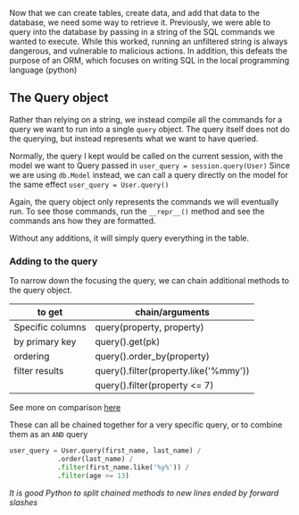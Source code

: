 Now that we can create tables, create data, and add that data to the database, we need some way to retrieve it.
Previously, we were able to query into the database by passing in a string of the SQL commands we wanted to execute. While this worked, running an unfiltered string is always dangerous, and vulnerable to malicious actions.
In addition, this defeats the purpose of an ORM, which focuses on writing SQL in the local programming language (python)

## The Query object
Rather than relying on a string, we instead compile all the commands for a query we want to run into a single `query` object. The query itself does not do the querying, but instead represents what we want to have queried.

Normally, the query I kept would be called on the current session, with the model we want to Query passed in
`user_query = session.query(User)`
Since we are using `db.Model` instead, we can call a query directly on the model for the same effect 
`user_query = User.query()`

Again, the query object only represents the commands we will eventually run. To see those commands, run the `__repr__()` method and see the commands ans how they are formatted.

Without any additions, it will simply query everything in the table.

### Adding to the query
To narrow down the focusing the query, we can chain additional methods to the query object.

| to get | chain/arguments |
| --- | --- |
| Specific columns | query(property, property) |
| by primary key | query().get(pk) |
| ordering | query().order_by(property) |
| filter results | query().filter(property.like('%mmy')) |
| | query().filter(property <= 7) |
See more on comparison [here](https://docs.sqlalchemy.org/en/20/orm/internals.html#sqlalchemy.orm.RelationshipProperty.Comparator)

These can all be chained together for a very specific query, or to combine them as an `AND` query
```py
user_query = User.query(first_name, last_name) /
			.order(last_name) /
			.filter(first_name.like('%y%')) /
			.filter(age >= 13)
```
*It is good Python to split chained methods to new lines ended by forward slashes*